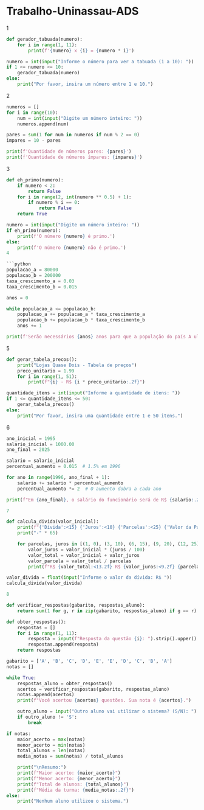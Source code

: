 # Trabalho-Uninassau-ADS

1

```python
def gerador_tabuada(numero):
    for i in range(1, 11):
        print(f'{numero} x {i} = {numero * i}')

numero = int(input("Informe o número para ver a tabuada (1 a 10): "))
if 1 <= numero <= 10:
    gerador_tabuada(numero)
else:
    print("Por favor, insira um número entre 1 e 10.")
```

2

```python
numeros = []
for i in range(10):
    num = int(input("Digite um número inteiro: "))
    numeros.append(num)

pares = sum(1 for num in numeros if num % 2 == 0)
impares = 10 - pares

print(f'Quantidade de números pares: {pares}')
print(f'Quantidade de números ímpares: {impares}')
```

3

```python
def eh_primo(numero):
    if numero < 2:
        return False
    for i in range(2, int(numero ** 0.5) + 1):
        if numero % i == 0:
            return False
    return True

numero = int(input("Digite um número inteiro: "))
if eh_primo(numero):
    print(f'O número {numero} é primo.')
else:
    print(f'O número {numero} não é primo.')
4

```python
populacao_a = 80000
populacao_b = 200000
taxa_crescimento_a = 0.03
taxa_crescimento_b = 0.015

anos = 0

while populacao_a <= populacao_b:
    populacao_a += populacao_a * taxa_crescimento_a
    populacao_b += populacao_b * taxa_crescimento_b
    anos += 1

print(f'Serão necessários {anos} anos para que a população do país A ultrapasse ou iguale a população do país B.')
```

 5

```python
def gerar_tabela_precos():
    print("Lojas Quase Dois - Tabela de preços")
    preco_unitario = 1.99
    for i in range(1, 51):
        print(f"{i} - R$ {i * preco_unitario:.2f}")

quantidade_itens = int(input("Informe a quantidade de itens: "))
if 1 <= quantidade_itens <= 50:
    gerar_tabela_precos()
else:
    print("Por favor, insira uma quantidade entre 1 e 50 itens.")
```

 6

```python
ano_inicial = 1995
salario_inicial = 1000.00
ano_final = 2025

salario = salario_inicial
percentual_aumento = 0.015  # 1.5% em 1996

for ano in range(1996, ano_final + 1):
    salario += salario * percentual_aumento
    percentual_aumento *= 2  # O aumento dobra a cada ano

print(f"Em {ano_final}, o salário do funcionário será de R$ {salario:.2f}")

7

def calcula_divida(valor_inicial):
    print(f"{'Dívida':<15} {'Juros':<10} {'Parcelas':<25} {'Valor da Parcela':<15}")
    print("-" * 65)

    for parcelas, juros in [(1, 0), (3, 10), (6, 15), (9, 20), (12, 25)]:
        valor_juros = valor_inicial * (juros / 100)
        valor_total = valor_inicial + valor_juros
        valor_parcela = valor_total / parcelas
        print(f"R$ {valor_total:<13.2f} R$ {valor_juros:<9.2f} {parcelas:<24} R$ {valor_parcela:<14.2f}")

valor_divida = float(input("Informe o valor da dívida: R$ "))
calcula_divida(valor_divida)

8

def verificar_respostas(gabarito, respostas_aluno):
    return sum(1 for g, r in zip(gabarito, respostas_aluno) if g == r)

def obter_respostas():
    respostas = []
    for i in range(1, 11):
        resposta = input(f"Resposta da questão {i}: ").strip().upper()
        respostas.append(resposta)
    return respostas

gabarito = ['A', 'B', 'C', 'D', 'E', 'E', 'D', 'C', 'B', 'A']
notas = []

while True:
    respostas_aluno = obter_respostas()
    acertos = verificar_respostas(gabarito, respostas_aluno)
    notas.append(acertos)
    print(f"Você acertou {acertos} questões. Sua nota é {acertos}.")

    outro_aluno = input("Outro aluno vai utilizar o sistema? (S/N): ").strip().upper()
    if outro_aluno != 'S':
        break

if notas:
    maior_acerto = max(notas)
    menor_acerto = min(notas)
    total_alunos = len(notas)
    media_notas = sum(notas) / total_alunos

    print("\nResumo:")
    print(f"Maior acerto: {maior_acerto}")
    print(f"Menor acerto: {menor_acerto}")
    print(f"Total de alunos: {total_alunos}")
    print(f"Média da turma: {media_notas:.2f}")
else:
    print("Nenhum aluno utilizou o sistema.")
